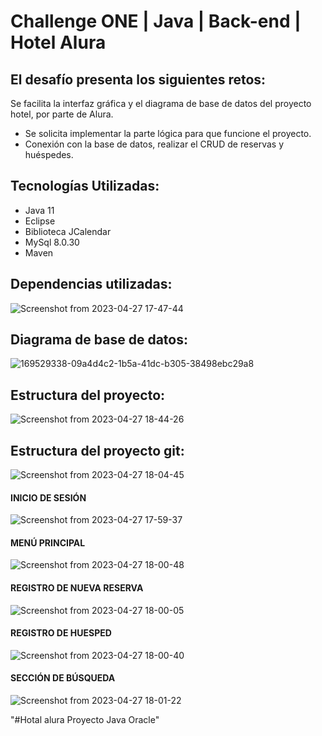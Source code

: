 # Challenge ONE | Java | Back-end | Hotel Alura



## El desafío presenta los siguientes retos:
Se facilita la interfaz gráfica y el diagrama de base de datos del proyecto hotel, por parte de Alura.
* Se solicita implementar la parte lógica para que funcione el proyecto.
* Conexión con la base de datos, realizar el CRUD de reservas y huéspedes.

## Tecnologías Utilizadas:
* Java 11
* Eclipse
* Biblioteca JCalendar
* MySql 8.0.30
* Maven

## Dependencias utilizadas:

![Screenshot from 2023-04-27 17-47-44](https://user-images.githubusercontent.com/28877424/235012504-d316d069-e71b-435a-a7c8-95f9768ae40e.png)

## Diagrama de base de datos:

![169529338-09a4d4c2-1b5a-41dc-b305-38498ebc29a8](https://user-images.githubusercontent.com/28877424/235012931-b39efa85-1a4c-4c6d-b002-a9c494867f82.png)

## Estructura del proyecto:
![Screenshot from 2023-04-27 18-44-26](https://user-images.githubusercontent.com/28877424/235013405-cb2ae7c4-97bc-4dd6-ac79-bdfc771a0c72.png)

## Estructura del proyecto git:
![Screenshot from 2023-04-27 18-04-45](https://user-images.githubusercontent.com/28877424/235013495-6146bca1-8c1b-43ff-930f-c69a50f05ae4.png)

#### INICIO DE SESIÓN
![Screenshot from 2023-04-27 17-59-37](https://user-images.githubusercontent.com/28877424/235014017-af2574ed-e9cd-42f0-be67-82fd71ad3ba3.png)
#### MENÚ PRINCIPAL
![Screenshot from 2023-04-27 18-00-48](https://user-images.githubusercontent.com/28877424/235014076-24995db6-63b2-4bf6-be1a-fd4300b9c613.png)
#### REGISTRO DE NUEVA RESERVA
![Screenshot from 2023-04-27 18-00-05](https://user-images.githubusercontent.com/28877424/235014024-25804d78-f0d9-431d-8587-df7a7e560ebd.png)
#### REGISTRO DE HUESPED
![Screenshot from 2023-04-27 18-00-40](https://user-images.githubusercontent.com/28877424/235014116-54fd96f0-5205-4ff5-91f1-deb8e0511adb.png)
#### SECCIÓN DE BÚSQUEDA
![Screenshot from 2023-04-27 18-01-22](https://user-images.githubusercontent.com/28877424/235014134-d418d4fc-1b97-450f-8408-b13f01ecb96a.png)

"#Hotal alura Proyecto Java Oracle"
